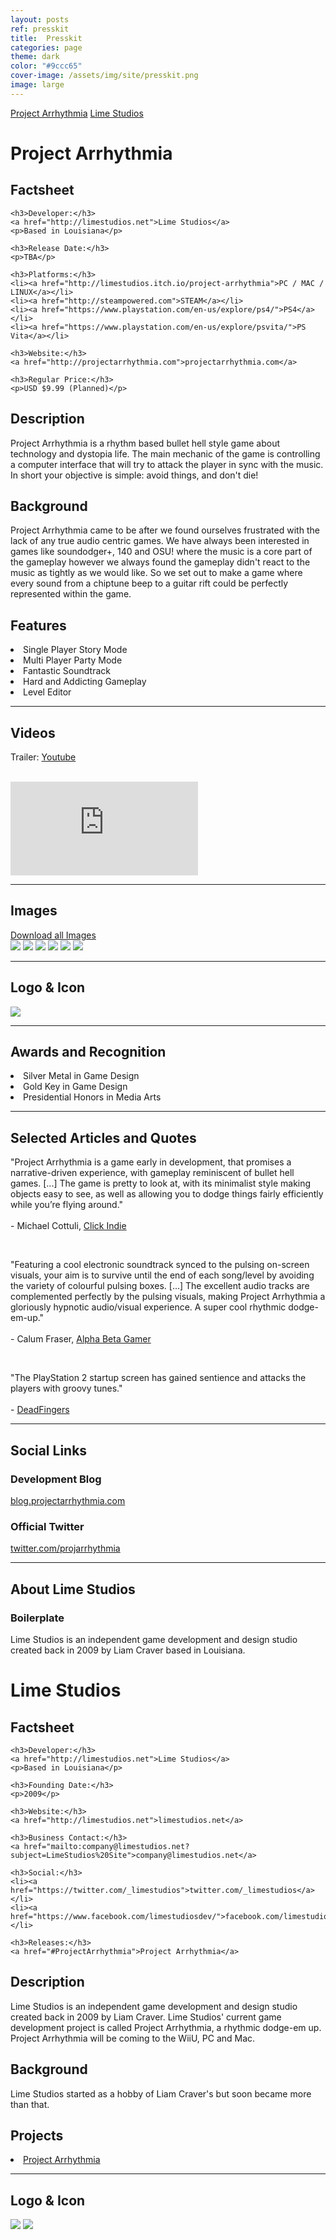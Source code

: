 ```yaml
---
layout: posts
ref: presskit
title:  Presskit
categories: page
theme: dark
color: "#9ccc65"
cover-image: /assets/img/site/presskit.png
image: large
---
```

<div class="button-wrapper">
  <a class="b-2" href="#ProjectArrhythmia">Project Arrhythmia</a>
  <a class="b-2" href="#LimeStudios">Lime Studios</a>
</div>

<h1 id="ProjectArrhythmia">Project Arrhythmia</h1>

<div class="col-wrapper small">
  <div class="col col-1">
    <h2>Factsheet</h2>

    <h3>Developer:</h3>
    <a href="http://limestudios.net">Lime Studios</a>
    <p>Based in Louisiana</p>

    <h3>Release Date:</h3>
    <p>TBA</p>

    <h3>Platforms:</h3>
    <li><a href="http://limestudios.itch.io/project-arrhythmia">PC / MAC / LINUX</a></li>
    <li><a href="http://steampowered.com">STEAM</a></li>
    <li><a href="https://www.playstation.com/en-us/explore/ps4/">PS4</a></li>
    <li><a href="https://www.playstation.com/en-us/explore/psvita/">PS Vita</a></li>

    <h3>Website:</h3>
    <a href="http://projectarrhythmia.com">projectarrhythmia.com</a>

    <h3>Regular Price:</h3>
    <p>USD $9.99 (Planned)</p>
  </div>
  <div class="col col-3">
    <h2>Description</h2>
      <p>Project Arrhythmia is a rhythm based bullet hell style game about technology and dystopia life. The main mechanic of the game is controlling a computer interface that will try to attack the player in sync with the music. In short your objective is simple: avoid things, and don't die!</p>
    <h2>Background</h2>
      <p>Project Arrhythmia came to be after we found ourselves frustrated with the lack of any true audio centric games. We have always been interested in games like soundodger+, 140 and OSU! where the music is a core part of the gameplay however we always found the gameplay didn't react to the music as tightly as we would like. So we set out to make a game where every sound from a chiptune beep to a guitar rift could be perfectly represented within the game.</p>
    <h2>Features</h2>
      <li>Single Player Story Mode</li>
      <li>Multi Player Party Mode</li>
      <li>Fantastic Soundtrack</li>
      <li>Hard and Addicting Gameplay</li>
      <li>Level Editor</li>
  </div>
</div>
<hr>
<div class="col-wrapper small">
  <div class="col col-4">
    <h2>Videos</h2>
    <p>Trailer: <a href="https://www.youtube.com/watch?v=G9zGxwaSy8s">Youtube</a>
    <br/>
    <br/>
    <section class="flex-video">
      <iframe class="trailer" src="https://www.youtube.com/embed/G9zGxwaSy8s?theme=light" frameborder="0"></iframe>
    </section>
  </div>
</div>
<hr>
<div class="col-wrapper small">
  <div class="col col-4">
    <h2>Images</h2>
    <div class="button-wrapper">
      <a class="float one border" href="http://twitter.com/projarrhythmia">Download all Images</a>
    </div>
    <div class="image-wrapper">
      <img class="float medium border" src="/assets/img/posts/game/project-arrhythmia/screenshots/screenshot 1.png"/>
      <img class="float medium border" src="/assets/img/posts/game/project-arrhythmia/screenshots/screenshot 2.png"/>
      <img class="float medium border" src="/assets/img/posts/game/project-arrhythmia/screenshots/screenshot 3.png"/>
      <img class="float medium border" src="/assets/img/posts/game/project-arrhythmia/screenshots/screenshot 4.png"/>
      <img class="float medium border" src="/assets/img/posts/game/project-arrhythmia/screenshots/screenshot 5.png"/>
      <img class="float medium border" src="/assets/img/posts/game/project-arrhythmia/screenshots/screenshot 6.png"/>
    </div>
  </div>
</div>
<hr>
<div class="col-wrapper small">
  <div class="col col-4">
    <h2>Logo & Icon</h2>
    <img class="center full" src="/assets/img/posts/game/project-arrhythmia/cover.png"/>
  </div>
</div>
<hr>
<div class="col-wrapper small">
  <div class="col col-4">
    <h2>Awards and Recognition</h2>
    <li>Silver Metal in Game Design</li>
    <li>Gold Key in Game Design</li>
    <li>Presidential Honors in Media Arts</li>
  </div>
</div>
<hr>
<div class="col-wrapper small">
  <div class="col col-4">
    <h2>Selected Articles and Quotes</h2>
    <p>
      "Project Arrhythmia is a game early in development, that promises a narrative-driven experience, with gameplay reminiscent of bullet hell games. [...] The game is pretty to look at, with its minimalist style making objects easy to see, as well as allowing you to dodge things fairly efficiently while you’re flying around."
      <br><br>
      <span class="right">- Michael Cottuli, <a href="http://clickindie.com/project-arrhythmia-a-music-game-worth-watching/">Click Indie</a></span>
    </p>
    <br>
    <p>
      "Featuring a cool electronic soundtrack synced to the pulsing on-screen visuals, your aim is to survive until the end of each song/level by avoiding the variety of colourful pulsing boxes. [...] The excellent audio tracks are complemented perfectly by the pulsing visuals, making Project Arrhythmia a gloriously hypnotic audio/visual experience. A super cool rhythmic dodge-em-up."
      <br><br>
      <span class="right">- Calum Fraser, <a href="http://www.alphabetagamer.com/project-arrhythmia-alpha-download/">Alpha Beta Gamer</a></span>
    </p>
    <br>
    <p>
      "The PlayStation 2 startup screen has gained sentience and attacks the players with groovy tunes."
      <br><br>
      <span class="right">- <a href="http://steamcommunity.com/sharedfiles/filedetails/?id=495702057">DeadFingers</a></span>
    </p>
  </div>
</div>
<hr>
<div class="col-wrapper small">
  <div class="col col-4">
    <h2>Social Links</h2>
    <h3>Development Blog</h3>
    <a href="http://blog.projectarrhythmia.com/">blog.projectarrhythmia.com</a>
    <h3>Official Twitter</h3>
    <a href="https://twitter.com/projarrhythmia">twitter.com/projarrhythmia</a>
  </div>
</div>
<hr>
<div class="col-wrapper small">
  <div class="col col-4">
    <h2>About Lime Studios</h2>
    <h3>Boilerplate</h3>
    <p>Lime Studios is an independent game development and design studio created back in 2009 by Liam Craver based in Louisiana.</p>
  </div>
</div>

<!-- LIME STUDIOS -->

<h1 id="LimeStudios">Lime Studios</h1>

<div class="col-wrapper small">
  <div class="col col-2">
    <h2>Factsheet</h2>

    <h3>Developer:</h3>
    <a href="http://limestudios.net">Lime Studios</a>
    <p>Based in Louisiana</p>

    <h3>Founding Date:</h3>
    <p>2009</p>

    <h3>Website:</h3>
    <a href="http://limestudios.net">limestudios.net</a>

    <h3>Business Contact:</h3>
    <a href="mailto:company@limestudios.net?subject=LimeStudios%20Site">company@limestudios.net</a>

    <h3>Social:</h3>
    <li><a href="https://twitter.com/_limestudios">twitter.com/_limestudios</a></li>
    <li><a href="https://www.facebook.com/limestudiosdev/">facebook.com/limestudiosdev</a></li>

    <h3>Releases:</h3>
    <a href="#ProjectArrhythmia">Project Arrhythmia</a>
  </div>
  <div class="col col-2">
    <h2>Description</h2>
      <p>Lime Studios is an independent game development and design studio created back in 2009 by Liam Craver. Lime Studios' current game development project is called Project Arrhythmia, a rhythmic dodge-em up. Project Arrhythmia will be coming to the WiiU, PC and Mac.</p>
    <h2>Background</h2>
      <p>Lime Studios started as a hobby of Liam Craver's but soon became more than that.</p>
    <h2>Projects</h2>
      <li><a href="#ProjectArrhythmia">Project Arrhythmia</a></li>
  </div>
</div>
<hr>
<div class="col-wrapper small">
  <div class="col col-4">
    <h2>Logo & Icon</h2>
    <div class="image-wrapper">
      <img class="float large border" src="/assets/img/site/logo.png"/>
      <img class="float large border" src="/assets/img/site/logo-grey.png"/>
    </div>
  </div>
</div>
